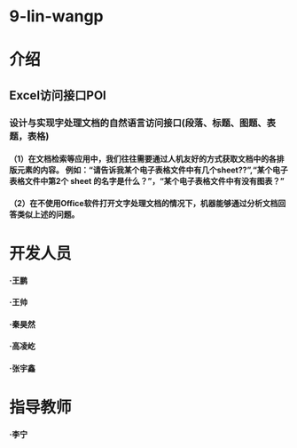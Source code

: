 # 9-lin-wangp
# 介绍
## Excel访问接口POI
### 设计与实现字处理文档的自然语言访问接口(段落、标题、图题、表题，表格) 
#### （1）在文档检索等应用中，我们往往需要通过人机友好的方式获取文档中的各排版元素的内容。 例如：“请告诉我某个电子表格文件中有几个sheet??”,“某个电子表格文件中第2个 sheet 的名字是什么？”，“某个电子表格文件中有没有图表？”
#### （2）在不使用Office软件打开文字处理文档的情况下，机器能够通过分析文档回答类似上述的问题。
# 开发人员
#### ·王鹏
#### ·王帅
#### ·秦昊然
#### ·高凌屹
#### ·张宇鑫
# 指导教师
#### ·李宁
